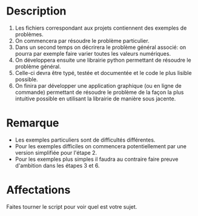 # Description

1. Les fichiers correspondant aux projets contiennent des exemples de problèmes.
2. On commencera par résoudre le problème particulier.
3. Dans un second temps on décrirera le problème général associé: on pourra par exemple faire varier toutes les valeurs numériques.
4. On développera ensuite une librairie python permettant de résoudre le problème général.
5. Celle-ci devra être typé, testée et documentée et le code le plus lisible possible.
6. On finira par développer une application graphique (ou en ligne de commande) permettant de résoudre le problème de la façon la plus intuitive possible en utilisant la librairie de manière sous jacente.

# Remarque

- Les exemples particuliers sont de difficultés différentes.
- Pour les exemples difficiles on commencera potentiellement par une version simplifiée pour l'étape 2.
- Pour les exemples plus simples il faudra au contraire faire preuve d'ambition dans les étapes 3 et 6.

# Affectations

Faites tourner le script pour voir quel est votre sujet.
